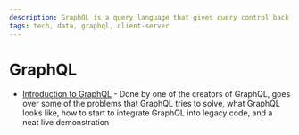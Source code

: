 ```yaml
---
description: GraphQL is a query language that gives query control back to the client
tags: tech, data, graphql, client-server
---
```


# GraphQL

- [Introduction to GraphQL](https://www.youtube.com/watch?v=Wq02BNrN1dU) - Done by one of the creators of GraphQL, goes over some of the problems that GraphQL tries to solve, what GraphQL looks like, how to start to integrate GraphQL into legacy code, and a neat live demonstration